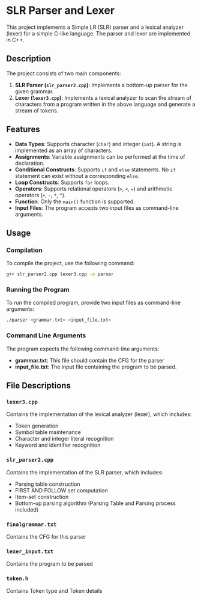 ﻿# SLR Parser and Lexer

This project implements a Simple LR (SLR) parser and a lexical analyzer (lexer) for a simple C-like language. The parser and lexer are implemented in C++.

## Description

The project consists of two main components:
1. **SLR Parser (`slr_parser2.cpp`)**: Implements a bottom-up parser for the given grammar.
2. **Lexer (`lexer3.cpp`)**: Implements a lexical analyzer to scan the stream of characters from a program written in the above language and generate a stream of tokens.

## Features

- **Data Types**: Supports character (`char`) and integer (`int`). A string is implemented as an array of characters.
- **Assignments**: Variable assignments can be performed at the time of declaration.
- **Conditional Constructs**: Supports `if` and `else` statements. No `if` statement can exist without a corresponding `else`.
- **Loop Constructs**: Supports `for` loops.
- **Operators**: Supports relational operators (`>`, `<`, `=`) and arithmetic operators (`+`, `-`, `*`, `^`).
- **Function**: Only the `main()` function is supported.
- **Input Files**: The program accepts two input files as command-line arguments.

## Usage

### Compilation

To compile the project, use the following command:

```sh
g++ slr_parser2.cpp lexer3.cpp -o parser
```
### Running the Program

To run the compiled program, provide two input files as command-line arguments:

```sh
./parser <grammar.txt> <input_file.txt>
```
### Command Line Arguments
The program expects the following command-line arguments:

- **grammar.txt**: This file should contain the CFG for the parser
- **input_file.txt**: The input file containing the program to be parsed.

## File Descriptions

### `lexer3.cpp`

Contains the implementation of the lexical analyzer (lexer), which includes:

- Token generation
- Symbol table maintenance
- Character and integer literal recognition
- Keyword and identifier recognition

### `slr_parser2.cpp`

Contains the implementation of the SLR parser, which includes:

- Parsing table construction
- FIRST AND FOLLOW set computation
- Item-set construction
- Bottom-up parsing algorithm (Parsing Table and Parsing process included)

### `finalgrammar.txt`
Contains the CFG for this parser

### `lexer_input.txt`
Contains the program to be parsed

### `token.h`
Contains Token type and Token details




